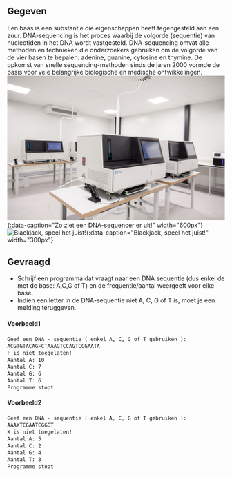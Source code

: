 ## Gegeven
Een baas is een substantie die eigenschappen heeft tegengesteld aan een zuur. DNA-sequencing is het proces waarbij de volgorde (sequentie) van nucleotiden in het DNA wordt vastgesteld. DNA-sequencing omvat alle methoden en technieken die onderzoekers gebruiken om de volgorde van de vier basen te bepalen: adenine, guanine, cytosine en thymine. De opkomst van snelle sequencing-methoden sinds de jaren 2000 vormde de basis voor vele belangrijke biologische en medische ontwikkelingen.
![dna_sequencer!](media/dna_sequencer.jpg "Een hedendaagse dna-sequencer!"){:data-caption="Zo ziet een DNA-sequencer er uit!" width="600px"}
![Blackjack, speel het juist!](media/blackjack.gif "Blackjack, speel het juist!"){:data-caption="Blackjack, speel het juist!" width="300px"}

## Gevraagd
* Schrijf een programma dat vraagt naar een DNA	 sequentie (dus enkel de met de base: A,C,G of T) en de frequentie/aantal weergeeft voor elke base.
* Indien een letter in de DNA-sequentie niet A, C, G of T is, moet je een melding teruggeven.

#### Voorbeeld1
```
Geef een DNA - sequentie ( enkel A, C, G of T gebruiken ): 
ACGTGTACAGFCTAAAGTCCAGTCCGAATA
F is niet toegelaten!
Aantal A: 10
Aantal C: 7
Aantal G: 6
Aantal T: 6
Programme stopt
```
#### Voorbeeld2
```
Geef een DNA - sequentie ( enkel A, C, G of T gebruiken ): 
AAAXTCGAATCGGGT
X is niet toegelaten!
Aantal A: 5
Aantal C: 2
Aantal G: 4
Aantal T: 3
Programme stopt
```
